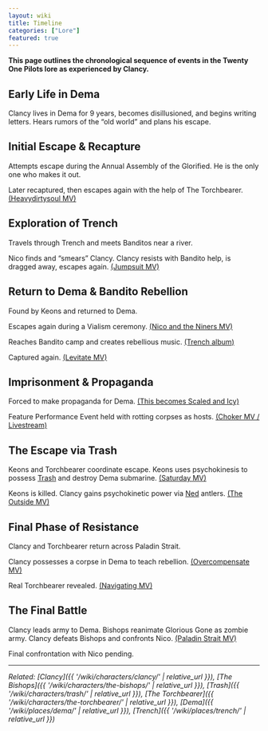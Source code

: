 ```yaml
---
layout: wiki
title: Timeline
categories: ["Lore"]
featured: true
---
```


**This page outlines the chronological sequence of events in the Twenty One Pilots lore as experienced by Clancy.**

<div class="timeline-container">

  <div class="timeline-section">
    <h2><span class="tape-accent-yellow">Early Life in Dema</span></h2>
    <div class="timeline-event">
      <div class="timeline-marker"></div>
      <div class="timeline-content">
        <p>Clancy lives in Dema for 9 years, becomes disillusioned, and begins writing letters. Hears rumors of the “old world” and plans his escape.</p>
      </div>
    </div>
  </div>

  <div class="timeline-section">
    <h2><span class="tape-accent-red">Initial Escape & Recapture</span></h2>
    <div class="timeline-event">
      <div class="timeline-marker"></div>
      <div class="timeline-content">
        <p>Attempts escape during the Annual Assembly of the Glorified. He is the only one who makes it out.</p>
      </div>
    </div>
    <div class="timeline-event">
      <div class="timeline-marker"></div>
      <div class="timeline-content">
        <p>Later recaptured, then escapes again with the help of The Torchbearer.
        <a href="{{ '/wiki/media/heavydirtysoul-mv/' | relative_url }}" class="timeline-event-link">(Heavydirtysoul MV)</a></p>
      </div>
    </div>
  </div>

  <div class="timeline-section">
    <h2><span class="tape-accent-yellow">Exploration of Trench</span></h2>
    <div class="timeline-event">
      <div class="timeline-marker"></div>
      <div class="timeline-content">
        <p>Travels through Trench and meets Banditos near a river.</p>
      </div>
    </div>
    <div class="timeline-event">
      <div class="timeline-marker"></div>
      <div class="timeline-content">
        <p>Nico finds and “smears” Clancy. Clancy resists with Bandito help, is dragged away, escapes again.
        <a href="{{ '/wiki/media/jumpsuit-mv/' | relative_url }}" class="timeline-event-link">(Jumpsuit MV)</a></p>
      </div>
    </div>
  </div>

  <div class="timeline-section">
    <h2><span class="tape-accent-red">Return to Dema & Bandito Rebellion</span></h2>
    <div class="timeline-event">
      <div class="timeline-marker"></div>
      <div class="timeline-content">
        <p>Found by Keons and returned to Dema.</p>
      </div>
    </div>
    <div class="timeline-event">
      <div class="timeline-marker"></div>
      <div class="timeline-content">
        <p>Escapes again during a Vialism ceremony.
        <a href="{{ '/wiki/media/nico-and-the-niners-mv/' | relative_url }}" class="timeline-event-link">(Nico and the Niners MV)</a></p>
      </div>
    </div>
    <div class="timeline-event">
      <div class="timeline-marker"></div>
      <div class="timeline-content">
        <p>Reaches Bandito camp and creates rebellious music.
        <a href="{{ '/wiki/media/trench-album/' | relative_url }}" class="timeline-event-link">(Trench album)</a></p>
      </div>
    </div>
    <div class="timeline-event">
      <div class="timeline-marker"></div>
      <div class="timeline-content">
        <p>Captured again.
        <a href="{{ '/wiki/media/levitate-mv/' | relative_url }}" class="timeline-event-link">(Levitate MV)</a></p>
      </div>
    </div>
  </div>

  <div class="timeline-section">
    <h2><span class="tape-accent-yellow">Imprisonment & Propaganda</span></h2>
    <div class="timeline-event">
      <div class="timeline-marker"></div>
      <div class="timeline-content">
        <p>Forced to make propaganda for Dema.
        <a href="{{ '/wiki/media/scaled-and-icy-album/' | relative_url }}" class="timeline-event-link">(This becomes Scaled and Icy)</a></p>
      </div>
    </div>
    <div class="timeline-event">
      <div class="timeline-marker"></div>
      <div class="timeline-content">
        <p>Feature Performance Event held with rotting corpses as hosts.
        <a href="{{ '/wiki/media/choker-mv/' | relative_url }}" class="timeline-event-link">(Choker MV / Livestream)</a></p>
      </div>
    </div>
  </div>

  <div class="timeline-section">
    <h2><span class="tape-accent-red">The Escape via Trash</span></h2>
    <div class="timeline-event">
      <div class="timeline-marker"></div>
      <div class="timeline-content">
        <p>Keons and Torchbearer coordinate escape. Keons uses psychokinesis to possess <a href="{{ '/wiki/characters/trash/' | relative_url }}">Trash</a> and destroy Dema submarine.
        <a href="{{ '/wiki/media/saturday-mv/' | relative_url }}" class="timeline-event-link">(Saturday MV)</a></p>
      </div>
    </div>
    <div class="timeline-event">
      <div class="timeline-marker"></div>
      <div class="timeline-content">
        <p>Keons is killed. Clancy gains psychokinetic power via <a href="{{ '/wiki/characters/ned/' | relative_url }}">Ned</a> antlers.
        <a href="{{ '/wiki/media/the-outside-mv/' | relative_url }}" class="timeline-event-link">(The Outside MV)</a></p>
      </div>
    </div>
  </div>

  <div class="timeline-section">
    <h2><span class="tape-accent-yellow">Final Phase of Resistance</span></h2>
    <div class="timeline-event">
      <div class="timeline-marker"></div>
      <div class="timeline-content">
        <p>Clancy and Torchbearer return across Paladin Strait.</p>
      </div>
    </div>
    <div class="timeline-event">
      <div class="timeline-marker"></div>
      <div class="timeline-content">
        <p>Clancy possesses a corpse in Dema to teach rebellion.
        <a href="{{ '/wiki/media/overcompensate-mv/' | relative_url }}" class="timeline-event-link">(Overcompensate MV)</a></p>
      </div>
    </div>
    <div class="timeline-event">
      <div class="timeline-marker"></div>
      <div class="timeline-content">
        <p>Real Torchbearer revealed.
        <a href="{{ '/wiki/media/navigating-mv/' | relative_url }}" class="timeline-event-link">(Navigating MV)</a></p>
      </div>
    </div>
  </div>

  <div class="timeline-section">
    <h2><span class="tape-accent-red">The Final Battle</span></h2>
    <div class="timeline-event">
      <div class="timeline-marker"></div>
      <div class="timeline-content">
        <p>Clancy leads army to Dema. Bishops reanimate Glorious Gone as zombie army. Clancy defeats Bishops and confronts Nico.
        <a href="{{ '/wiki/media/paladin-strait-mv/' | relative_url }}" class="timeline-event-link">(Paladin Strait MV)</a></p>
      </div>
    </div>
    <div class="timeline-event">
      <div class="timeline-marker"></div>
      <div class="timeline-content">
        <p>Final confrontation with Nico pending.</p>
      </div>
    </div>
  </div>

</div>

---

*Related: [Clancy]({{ '/wiki/characters/clancy/' | relative_url }}), [The Bishops]({{ '/wiki/characters/the-bishops/' | relative_url }}), [Trash]({{ '/wiki/characters/trash/' | relative_url }}), [The Torchbearer]({{ '/wiki/characters/the-torchbearer/' | relative_url }}), [Dema]({{ '/wiki/places/dema/' | relative_url }}), [Trench]({{ '/wiki/places/trench/' | relative_url }})*
